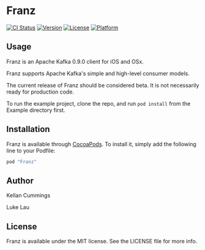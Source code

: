 # Franz

[![CI Status](http://img.shields.io/travis/kellanburket/Franz.svg?style=flat)](https://travis-ci.org/kellanburket/Franz)
[![Version](https://img.shields.io/cocoapods/v/Franz.svg?style=flat)](http://cocoapods.org/pods/Franz)
[![License](https://img.shields.io/cocoapods/l/Franz.svg?style=flat)](http://cocoapods.org/pods/Franz)
[![Platform](https://img.shields.io/cocoapods/p/Franz.svg?style=flat)](http://cocoapods.org/pods/Franz)

## Usage

Franz is an Apache Kafka 0.9.0 client for iOS and OSx.

Franz supports Apache Kafka's simple and high-level consumer models.

The current release of Franz should be considered beta. It is not necessarily ready for production code.

To run the example project, clone the repo, and run `pod install` from the Example directory first. 

## Installation

Franz is available through [CocoaPods](http://cocoapods.org). To install
it, simply add the following line to your Podfile:

```ruby
pod "Franz"
```

## Author

Kellan Cummings

Luke Lau

## License

Franz is available under the MIT license. See the LICENSE file for more info.
